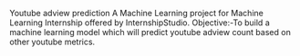Youtube adview prediction
A Machine Learning project for Machine Learning Internship offered by InternshipStudio.
Objective:-To build a machine learning model which will predict youtube adview count based on other youtube metrics.

